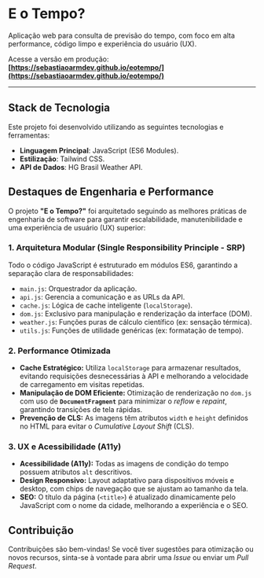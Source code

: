 # E o Tempo?

Aplicação web para consulta de previsão do tempo, com foco em alta performance, código limpo e experiência do usuário (UX).

Acesse a versão em produção: **[https://sebastiaoarmdev.github.io/eotempo/](https://sebastiaoarmdev.github.io/eotempo/)**

-----

## Stack de Tecnologia

Este projeto foi desenvolvido utilizando as seguintes tecnologias e ferramentas:

* **Linguagem Principal**: JavaScript (ES6 Modules).
* **Estilização**: Tailwind CSS.
* **API de Dados**: HG Brasil Weather API.

## Destaques de Engenharia e Performance

O projeto **"E o Tempo?"** foi arquitetado seguindo as melhores práticas de engenharia de software para garantir escalabilidade, manutenibilidade e uma experiência de usuário (UX) superior:

### 1\. Arquitetura Modular (Single Responsibility Principle - SRP)

Todo o código JavaScript é estruturado em módulos ES6, garantindo a separação clara de responsabilidades:

  * `main.js`: Orquestrador da aplicação.
  * `api.js`: Gerencia a comunicação e as URLs da API.
  * `cache.js`: Lógica de cache inteligente (`localStorage`).
  * `dom.js`: Exclusivo para manipulação e renderização da interface (DOM).
  * `weather.js`: Funções puras de cálculo científico (ex: sensação térmica).
  * `utils.js`: Funções de utilidade genéricas (ex: formatação de tempo).

### 2\. Performance Otimizada

  * **Cache Estratégico:** Utiliza `localStorage` para armazenar resultados, evitando requisições desnecessárias à API e melhorando a velocidade de carregamento em visitas repetidas.
  * **Manipulação de DOM Eficiente:** Otimização de renderização no `dom.js` com uso de **`DocumentFragment`** para minimizar o *reflow* e *repaint*, garantindo transições de tela rápidas.
  * **Prevenção de CLS:** As imagens têm atributos `width` e `height` definidos no HTML para evitar o *Cumulative Layout Shift* (CLS).

### 3\. UX e Acessibilidade (A11y)

  * **Acessibilidade (A11y):** Todas as imagens de condição do tempo possuem atributos `alt` descritivos.
  * **Design Responsivo:** Layout adaptativo para dispositivos móveis e desktop, com chips de navegação que se ajustam ao tamanho da tela.
  * **SEO:** O título da página (`<title>`) é atualizado dinamicamente pelo JavaScript com o nome da cidade, melhorando a experiência e o SEO.

## Contribuição

Contribuições são bem-vindas\! Se você tiver sugestões para otimização ou novos recursos, sinta-se à vontade para abrir uma *Issue* ou enviar um *Pull Request*.
